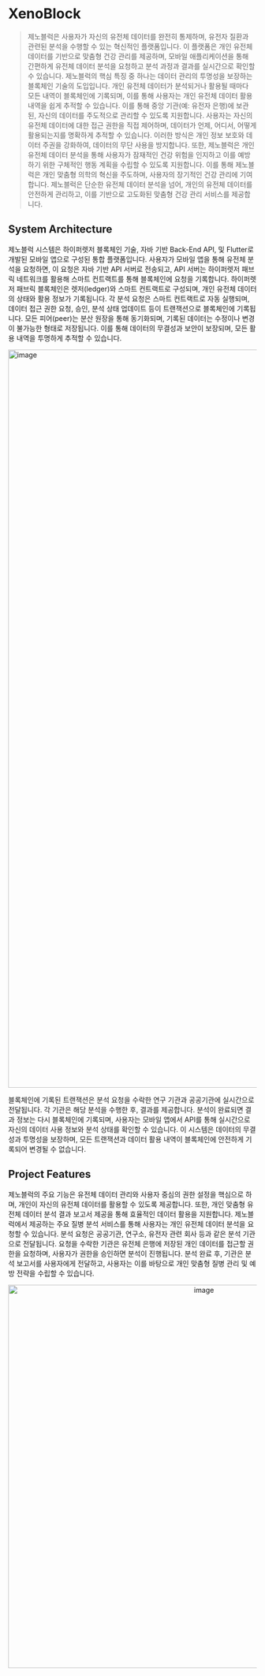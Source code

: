 # XenoBlock

> 제노블럭은 사용자가 자신의 유전체 데이터를 완전히 통제하며, 유전자 질환과 관련된 분석을 수행할 수 있는 혁신적인 플랫폼입니다. 이 플랫폼은 개인 유전체 데이터를 기반으로 맞춤형 건강 관리를 제공하며, 모바일 애플리케이션을 통해 간편하게 유전체 데이터 분석을 요청하고 분석 과정과 결과를 실시간으로 확인할 수 있습니다. 제노블럭의 핵심 특징 중 하나는 데이터 관리의 투명성을 보장하는 블록체인 기술의 도입입니다. 개인 유전체 데이터가 분석되거나 활용될 때마다 모든 내역이 블록체인에 기록되며, 이를 통해 사용자는 개인 유전체 데이터 활용 내역을 쉽게 추적할 수 있습니다. 이를 통해 중앙 기관(예: 유전자 은행)에 보관된, 자신의 데이터를 주도적으로 관리할 수 있도록 지원합니다. 사용자는 자신의 유전체 데이터에 대한 접근 권한을 직접 제어하며, 데이터가 언제, 어디서, 어떻게 활용되는지를 명확하게 추적할 수 있습니다. 이러한 방식은 개인 정보 보호와 데이터 주권을 강화하여, 데이터의 무단 사용을 방지합니다. 또한, 제노블럭은 개인 유전체 데이터 분석을 통해 사용자가 잠재적인 건강 위험을 인지하고 이를 예방하기 위한 구체적인 행동 계획을 수립할 수 있도록 지원합니다. 이를 통해 제노블럭은 개인 맞춤형 의학의 혁신을 주도하며, 사용자의 장기적인 건강 관리에 기여합니다. 제노블럭은 단순한 유전체 데이터 분석을 넘어, 개인의 유전체 데이터를 안전하게 관리하고, 이를 기반으로 고도화된 맞춤형 건강 관리 서비스를 제공합니다.

## System Architecture

제노블럭 시스템은 하이퍼렛저 블록체인 기술, 자바 기반 Back-End API, 및 Flutter로 개발된 모바일 앱으로 구성된 통합 플랫폼입니다. 사용자가 모바일 앱을 통해 유전체 분석을 요청하면, 이 요청은 자바 기반 API 서버로 전송되고, API 서버는 하이퍼렛저 패브릭 네트워크를 활용해 스마트 컨트랙트를 통해 블록체인에 요청을 기록합니다. 하이퍼렛저 패브릭 블록체인은 렛저(ledger)와 스마트 컨트랙트로 구성되며, 개인 유전체 데이터의 상태와 활용 정보가 기록됩니다. 각 분석 요청은 스마트 컨트랙트로 자동 실행되며, 데이터 접근 권한 요청, 승인, 분석 상태 업데이트 등이 트랜잭션으로 블록체인에 기록됩니다. 모든 피어(peer)는 분산 원장을 통해 동기화되며, 기록된 데이터는 수정이나 변경이 불가능한 형태로 저장됩니다. 이를 통해 데이터의 무결성과 보안이 보장되며, 모든 활용 내역을 투명하게 추적할 수 있습니다.

<img width="1498" alt="image" src="https://github.com/user-attachments/assets/5d1c961e-5c08-4f7f-9868-7a80148f33e7">

블록체인에 기록된 트랜잭션은 분석 요청을 수락한 연구 기관과 공공기관에 실시간으로 전달됩니다. 각 기관은 해당 분석을 수행한 후, 결과를 제공합니다. 분석이 완료되면 결과 정보는 다시 블록체인에 기록되며, 사용자는 모바일 앱에서 API를 통해 실시간으로 자신의 데이터 사용 정보와 분석 상태를 확인할 수 있습니다. 이 시스템은 데이터의 무결성과 투명성을 보장하며, 모든 트랜잭션과 데이터 활용 내역이 블록체인에 안전하게 기록되어 변경될 수 없습니다.

## Project Features

제노블럭의 주요 기능은 유전체 데이터 관리와 사용자 중심의 권한 설정을 핵심으로 하며, 개인이 자신의 유전체 데이터를 활용할 수 있도록 제공합니다. 또한, 개인 맞춤형 유전체 데이터 분석 결과 보고서 제공을 통해 효율적인 데이터 활용을 지원합니다. 제노블럭에서 제공하는 주요 질병 분석 서비스를 통해 사용자는 개인 유전체 데이터 분석을 요청할 수 있습니다. 분석 요청은 공공기관, 연구소, 유전자 관련 회사 등과 같은 분석 기관으로 전달됩니다. 요청을 수락한 기관은 유전체 은행에 저장된 개인 데이터를 접근할 권한을 요청하며, 사용자가 권한을 승인하면 분석이 진행됩니다. 분석 완료 후, 기관은 분석 보고서를 사용자에게 전달하고, 사용자는 이를 바탕으로 개인 맞춤형 질병 관리 및 예방 전략을 수립할 수 있습니다.

<p align="center">
  <img width="778" alt="image" src="https://github.com/user-attachments/assets/2973f46a-f880-4837-9a0a-68bd40f3edf3">
<p>



